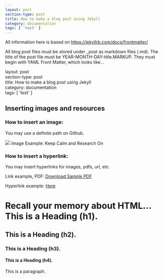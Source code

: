 ```yaml
---
layout: post
section-type: post
title: How to make a blog post using Jekyll
category: documentation
tags: [ 'test' ]
---
```


<p> All information here is based on
<a href="https://jekyllrb.com/docs/frontmatter/"> https://jekyllrb.com/docs/frontmatter/ </a>  </p>

<p> All blog post files must be stored under _post as markdown files (.md). The title of the post file must be YEAR-MONTH-DAY-title.MARKUP.
They must begin with YAML Front Matter, which looks like... </p>

<p> layout: post <br>
section-type: post <br>
title: How to make a blog post using Jekyll <br>
category: documentation <br>
tags: [ 'test' ] </p>


<h2> Inserting images and resources </h2>
<h3> How to insert an image:</h3>
<p> You may use a definite path on Github. </p>
<img src="https://tmatsuzawa.github.io/img/2017-09-23/Keep_Calm.jpg"  >
Image Example: Keep Calm and Research On



<h3>  How to insert a hyperlink:</h3>
<p> You may insert hyperlinks for images, pdfs, url, etc. </p>

<p> Link example, PDF:  <a href="https://tmatsuzawa.github.io/cv/CV_TakumiMatsuzawa.pdf"> Download Sample PDF </a></p>
<p> Hyperlink example: <a href="https://github.com/tmatsuzawa"> Here</a> </p>


<h1> Recall your memory about HTML...
This is a Heading (h1). </h1>
<h2> This is a Heading (h2). </h2>
<h3> This is a Heading (h3). </h3>
<h4> This is a Heading (h4). </h4>
<p> This is a paragraph.</p>